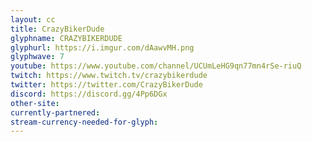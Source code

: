 ```yaml
---
layout: cc
title: CrazyBikerDude
glyphname: CRAZYBIKERDUDE
glyphurl: https://i.imgur.com/dAawvMH.png
glyphwave: 7
youtube: https://www.youtube.com/channel/UCUmLeHG9qn77mn4rSe-riuQ
twitch: https://www.twitch.tv/crazybikerdude
twitter: https://twitter.com/CrazyBikerDude
discord: https://discord.gg/4Pp6DGx
other-site: 
currently-partnered: 
stream-currency-needed-for-glyph: 
---
```


